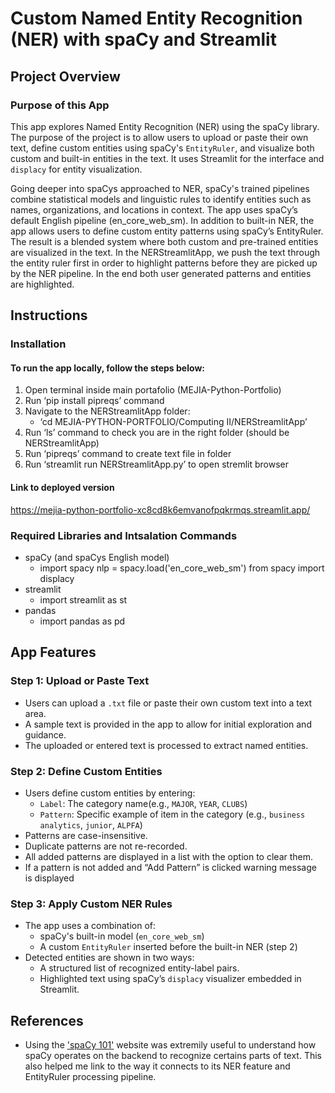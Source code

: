 # Custom Named Entity Recognition (NER) with spaCy and Streamlit

## Project Overview

### Purpose of this App

This app explores Named Entity Recognition (NER) using the spaCy library. The purpose of the project is to allow users to upload or paste their own text, define custom entities using spaCy's `EntityRuler`, and visualize both custom and built-in entities in the text. It uses Streamlit for the interface and `displacy` for entity visualization.

Going deeper into spaCys approached to NER, spaCy's trained pipelines combine statistical models and linguistic rules to identify entities such as names, organizations, and locations in context. The app uses spaCy’s default English pipeline (en_core_web_sm).
In addition to built-in NER, the app allows users to define custom entity patterns using spaCy’s EntityRuler. The result is a blended system where both custom and pre-trained entities are visualized in the text. 	In the NERStreamlitApp, we push the text through the entity ruler first in order to highlight patterns before they are picked up by the NER pipeline. In the end both user generated patterns and entities are highlighted.

## Instructions

### Installation
#### To run the app locally, follow the steps below:
1. Open terminal inside main portafolio (MEJIA-Python-Portfolio)
2. Run ‘pip install pipreqs’ command
2. Navigate to the NERStreamlitApp folder:
   - ‘cd MEJIA-PYTHON-PORTFOLIO/Computing II/NERStreamlitApp’
3. Run ‘ls’ command to check you are in the right folder (should be NERStreamlitApp)
4. Run ‘pipreqs’ command to create text file in folder  
5. Run  ‘streamlit run NERStreamlitApp.py’ to open stremlit browser 

#### Link to deployed version 
https://mejia-python-portfolio-xc8cd8k6emvanofpqkrmqs.streamlit.app/

### Required Libraries and Intsalation Commands
- spaCy (and spaCys English model)
	- import spacy
nlp = spacy.load('en_core_web_sm')
from spacy import displacy
- streamlit
	- import streamlit as st
- pandas 
    - import pandas as pd


## App Features

### Step 1: Upload or Paste Text

- Users can upload a `.txt` file or paste their own custom text into a text area.
- A sample text is provided in the app to allow for initial exploration and guidance.
- The uploaded or entered text is processed to extract named entities.

### Step 2: Define Custom Entities

- Users define custom entities by entering:
  - `Label`: The category name(e.g., `MAJOR`, `YEAR`, `CLUBS`)
  - `Pattern`: Specific example of item in the category (e.g., `business analytics`, `junior`, `ALPFA`)
- Patterns are case-insensitive.
- Duplicate patterns are not re-recorded.
- All added patterns are displayed in a list with the option to clear them.
- If a pattern is not added and “Add Pattern” is clicked warning message is displayed

### Step 3: Apply Custom NER Rules

- The app uses a combination of:
  - spaCy's built-in model (`en_core_web_sm`)
  - A custom `EntityRuler` inserted before the built-in NER (step 2)
- Detected entities are shown in two ways:
  - A structured list of recognized entity-label pairs.
  - Highlighted text using spaCy’s `displacy` visualizer embedded in Streamlit.

## References
- Using the ['spaCy 101'](https://spacy.io/usage/spacy-101) website was extremily useful to understand how spaCy operates on the backend to recognize certains parts of text. This also helped me link to the way it connects to its NER feature and EntityRuler processing pipeline.
